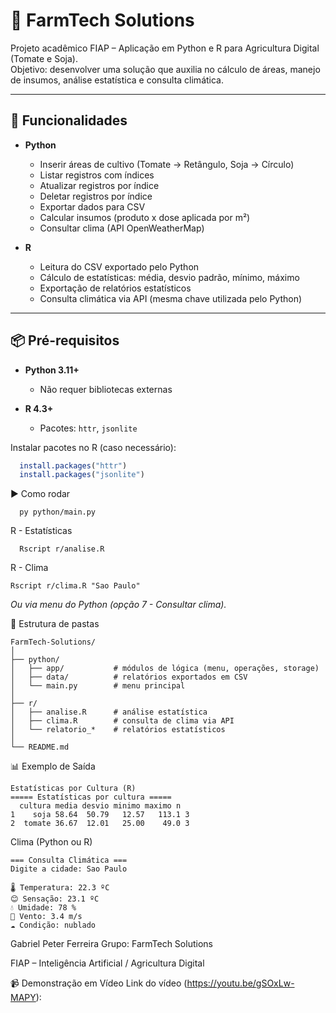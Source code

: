 # 🌱 FarmTech Solutions

Projeto acadêmico FIAP – Aplicação em Python e R para Agricultura Digital (Tomate e Soja).  
Objetivo: desenvolver uma solução que auxilia no cálculo de áreas, manejo de insumos, análise estatística e consulta climática.

---

## 🚀 Funcionalidades

- **Python**
  - Inserir áreas de cultivo (Tomate → Retângulo, Soja → Círculo)
  - Listar registros com índices
  - Atualizar registros por índice
  - Deletar registros por índice
  - Exportar dados para CSV
  - Calcular insumos (produto x dose aplicada por m²)
  - Consultar clima (API OpenWeatherMap)

- **R**
  - Leitura do CSV exportado pelo Python
  - Cálculo de estatísticas: média, desvio padrão, mínimo, máximo
  - Exportação de relatórios estatísticos
  - Consulta climática via API (mesma chave utilizada pelo Python)

---

## 📦 Pré-requisitos

- **Python 3.11+**
  - Não requer bibliotecas externas

- **R 4.3+**
  - Pacotes: `httr`, `jsonlite`

Instalar pacotes no R (caso necessário):

```R
  install.packages("httr")
  install.packages("jsonlite")
```

▶️ Como rodar
```
  py python/main.py
```

R - Estatísticas
```
  Rscript r/analise.R
```
  R - Clima
  ```
  Rscript r/clima.R "Sao Paulo"
```
  _Ou via menu do Python (opção 7 - Consultar clima)._

📂 Estrutura de pastas
```
FarmTech-Solutions/
│
├── python/
│   ├── app/           # módulos de lógica (menu, operações, storage)
│   ├── data/          # relatórios exportados em CSV
│   └── main.py        # menu principal
│
├── r/
│   ├── analise.R      # análise estatística
│   ├── clima.R        # consulta de clima via API
│   └── relatorio_*    # relatórios estatísticos
│
└── README.md
```
📊 Exemplo de Saída

```
Estatísticas por Cultura (R)
===== Estatísticas por cultura =====
  cultura media desvio minimo maximo n
1    soja 58.64  50.79   12.57   113.1 3
2  tomate 36.67  12.01   25.00    49.0 3
```
Clima (Python ou R)
```
=== Consulta Climática ===
Digite a cidade: Sao Paulo

🌡️ Temperatura: 22.3 ºC
😊 Sensação: 23.1 ºC
💧 Umidade: 78 %
💨 Vento: 3.4 m/s
☁️ Condição: nublado
```
Gabriel Peter Ferreira
Grupo: FarmTech Solutions

FIAP – Inteligência Artificial / Agricultura Digital

📹 Demonstração em Vídeo
Link do vídeo (https://youtu.be/gSOxLw-MAPY):

